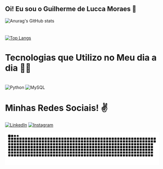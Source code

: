 
## Oi! Eu sou o Guilherme de Lucca Moraes 🖖
![Anurag's GitHub stats](https://github-readme-stats.vercel.app/api?username=Ziero25&show_icons=true&theme=github_dark)
#

[![Top Langs](https://github-readme-stats.vercel.app/api/top-langs/?username=Ziero25&layout=compact)](https://github.com/anuraghazra/github-readme-stats)
#
# Tecnologias que Utilizo no Meu dia a dia 🦾👀
<div style="display: inline_block"><br/>
    <img height = 90 align="center" alt="Python" src="https://cdn.jsdelivr.net/gh/devicons/devicon/icons/python/python-original-wordmark.svg" />
    <img height = 90 align="center" alt="MySQL" src="https://cdn.jsdelivr.net/gh/devicons/devicon/icons/mysql/mysql-original.svg" />
</div>

#

# Minhas Redes Sociais! ✌️
 [![LinkedIn](https://img.shields.io/badge/LinkedIn-0077B5?style=for-the-badge&logo=linkedin&logoColor=white)](https://www.linkedin.com/in/guilherme-de-lucca-moraes-42491120a/)
[![Instagram](https://img.shields.io/badge/Instagram-E4405F?style=for-the-badge&logo=instagram&logoColor=white)](https://www.instagram.com/yoil.gui/)

 ![Snake animation](https://github.com/Ziero25/Ziero25/blob/output/github-contribution-grid-snake.svg)
